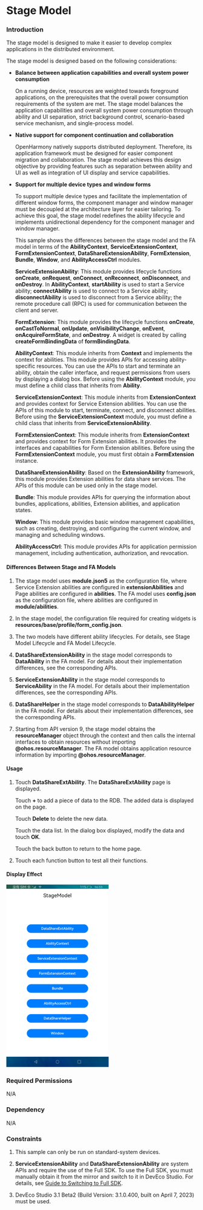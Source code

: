 # Stage Model

### Introduction

The stage model is designed to make it easier to develop complex applications in the distributed environment.

The stage model is designed based on the following considerations:

- **Balance between application capabilities and overall system power consumption**

  On a running device, resources are weighted towards foreground applications, on the prerequisites that the overall power consumption requirements of the system are met. The stage model balances the application capabilities and overall system power consumption through ability and UI separation, strict background control, scenario-based service mechanism, and single-process model.

- **Native support for component continuation and collaboration**

  OpenHarmony natively supports distributed deployment. Therefore, its application framework must be designed for easier component migration and collaboration. The stage model achieves this design objective by providing features such as separation between ability and UI as well as integration of UI display and service capabilities.

- **Support for multiple device types and window forms**

  To support multiple device types and facilitate the implementation of different window forms, the component manager and window manager must be decoupled at the architecture layer for easier tailoring. To achieve this goal, the stage model redefines the ability lifecycle and implements unidirectional dependency for the component manager and window manager.

  This sample shows the differences between the stage model and the FA model in terms of the **AbilityContext**, **ServiceExtensionContext**, **FormExtensionContext**, **DataShareExtensionAbility**, **FormExtension**, **Bundle**, **Window**, and **AbilityAccessCtrl** modules.

  **ServiceExtensionAbility**: This module provides lifecycle functions **onCreate**, **onRequest**, **onConnect**, **onReconnect**, **onDisconnect**, and **onDestroy**. In **AbilityContext**, **startAbility** is used to start a Service ability; **connectAbility** is used to connect to a Service ability; **disconnectAbility** is used to disconnect from a Service ability; the remote procedure call (RPC) is used for communication between the client and server.

  **FormExtension**: This module provides the lifecycle functions **onCreate**, **onCastToNormal**, **onUpdate**, **onVisibilityChange**, **onEvent**, **onAcquireFormState**, and **onDestroy**. A widget is created by calling **createFormBindingData** of **formBindingData**.

  **AbilityContext**: This module inherits from **Context** and implements the context for abilities. This module provides APIs for accessing ability-specific resources. You can use the APIs to start and terminate an ability, obtain the caller interface, and request permissions from users by displaying a dialog box. Before using the **AbilityContext** module, you must define a child class that inherits from **Ability**.

  **ServiceExtensionContext**: This module inherits from **ExtensionContext** and provides context for Service Extension abilities. You can use the APIs of this module to start, terminate, connect, and disconnect abilities. Before using the **ServiceExtensionContext** module, you must define a child class that inherits from **ServiceExtensionAbility**.
  
  **FormExtensionContext**: This module inherits from **ExtensionContext** and provides context for Form Extension abilities. It provides the interfaces and capabilities for Form Extension abilities. Before using the **FormExtensionContext** module, you must first obtain a **FormExtension** instance.
  
  **DataShareExtensionAbility**: Based on the **ExtensionAbility** framework, this module provides Extension abilities for data share services. The APIs of this module can be used only in the stage model.
  
  **Bundle**: This module provides APIs for querying the information about bundles, applications, abilities, Extension abilities, and application states.
  
  **Window**: This module provides basic window management capabilities, such as creating, destroying, and configuring the current window, and managing and scheduling windows.
  
  **AbilityAccessCtrl**: This module provides APIs for application permission management, including authentication, authorization, and revocation.

#### Differences Between Stage and FA Models

1. The stage model uses **module.json5** as the configuration file, where Service Extension abilities are configured in **extensionAbilities** and Page abilities are configured in **abilities**. The FA model uses **config.json** as the configuration file, where abilities are configured in **module/abilities**.

2. In the stage model, the configuration file required for creating widgets is **resources/base/profile/form_config.json**.

3. The two models have different ability lifecycles. For details, see Stage Model Lifecycle and FA Model Lifecycle.

4. **DataShareExtensionAbility** in the stage model corresponds to **DataAbility** in the FA model. For details about their implementation differences, see the corresponding APIs.

5. **ServiceExtensionAbility** in the stage model corresponds to **ServiceAbility** in the FA model. For details about their implementation differences, see the corresponding APIs.

6. **DataShareHelper** in the stage model corresponds to **DataAbilityHelper** in the FA model. For details about their implementation differences, see the corresponding APIs.

7. Starting from API version 9, the stage model obtains the **resourceManager** object through the context and then calls the internal interfaces to obtain resources without importing **@ohos.resourceManager**. The FA model obtains application resource information by importing **@ohos.resourceManager**.

#### Usage

1. Touch **DataShareExtAbility**. The **DataShareExtAbility** page is displayed.

   Touch **+** to add a piece of data to the RDB. The added data is displayed on the page.

   Touch **Delete** to delete the new data.

   Touch the data list. In the dialog box displayed, modify the data and touch **OK**.

   Touch the back button to return to the home page.

2. Touch each function button to test all their functions.

#### Display Effect

![](./screenshots/device/stage_mode.png)

### Required Permissions

N/A

### Dependency

N/A

### Constraints

1. This sample can only be run on standard-system devices.

2. **ServiceExtensionAbility** and **DataShareExtensionAbility** are system APIs and require the use of the Full SDK. To use the Full SDK, you must manually obtain it from the mirror and switch to it in DevEco Studio. For details, see [Guide to Switching to Full SDK](https://docs.openharmony.cn/pages/v3.2/en/application-dev/quick-start/full-sdk-switch-guide.md/).

3. DevEco Studio 3.1 Beta2 (Build Version: 3.1.0.400, built on April 7, 2023) must be used.


